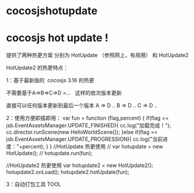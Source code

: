 # cocosjshotupdate
cocosjs hot update !
======


提供了两种热更方案 
分别为 HotUpdate （参照网上，有局限） 和 HotUpdate2 





HotUpdate2 的热更特点：


1：基于最新版的  cocosjs 3.16 的热更 

不需要基于A=>B=>C=>D =...   这样的依次版本更新 

 直接可以任何版本更新到最后一个版本 A => D ..
                                 B => D ..
                                 C => D .. 
                                 
                                 

								 
								 
								 

 
 
 
 2：使用方便即插即用：
 var fun = function (flag,percent) {
	if(flag == jsb.EventAssetsManager.UPDATE_FINISHED){
		cc.log("加载完成！");
		cc.director.runScene(new HelloWorldScene());
	}else if(flag == jsb.EventAssetsManager.UPDATE_PROGRESSION){
		cc.log("当前进度："+percent);
	}
}
//HotUpdate 热更使用 
// var hotupdate = new HotUpdate();
// hotupdate.run(fun);


//HotUpdate2 热更使用 
var hotupdate2 = new HotUpdate2();
hotupdate2.onLoad();
hotupdate2.hotUpdate(fun);








3：自动打包工具 TOOL 

